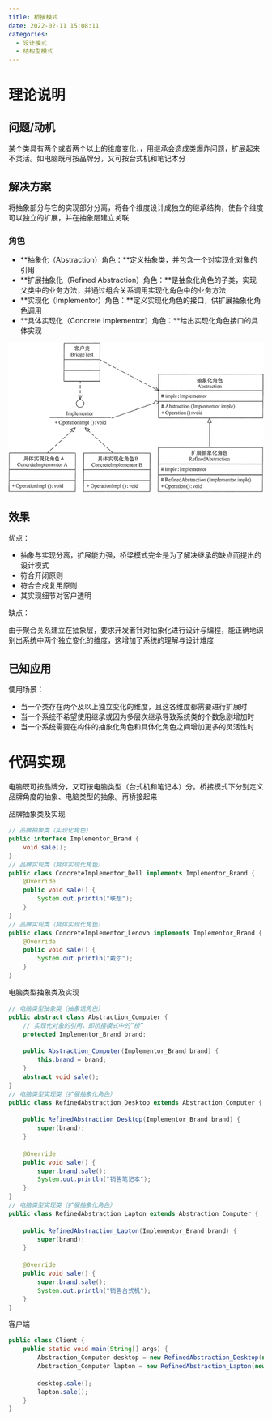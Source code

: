 ```yaml
---
title: 桥接模式
date: 2022-02-11 15:08:11
categories:
  - 设计模式
  - 结构型模式
---
```


# 理论说明

## 问题/动机

某个类具有两个或者两个以上的维度变化，，用继承会造成类爆炸问题，扩展起来不灵活。如电脑既可按品牌分，又可按台式机和笔记本分

## 解决方案

将抽象部分与它的实现部分分离，将各个维度设计成独立的继承结构，使各个维度可以独立的扩展，并在抽象层建立关联

### 角色

- **抽象化（Abstraction）角色：**定义抽象类，并包含一个对实现化对象的引用
- **扩展抽象化（Refined Abstraction）角色：**是抽象化角色的子类，实现父类中的业务方法，并通过组合关系调用实现化角色中的业务方法
- **实现化（Implementor）角色：**定义实现化角色的接口，供扩展抽象化角色调用
- **具体实现化（Concrete Implementor）角色：**给出实现化角色接口的具体实现

![桥接模式的结构图](桥接模式\3-1Q115125253H1.gif)

## 效果

优点：

- 抽象与实现分离，扩展能力强，桥梁模式完全是为了解决继承的缺点而提出的设计模式
- 符合开闭原则
- 符合合成复用原则
- 其实现细节对客户透明


缺点：

由于聚合关系建立在抽象层，要求开发者针对抽象化进行设计与编程，能正确地识别出系统中两个独立变化的维度，这增加了系统的理解与设计难度

## 已知应用

使用场景：

- 当一个类存在两个及以上独立变化的维度，且这各维度都需要进行扩展时
- 当一个系统不希望使用继承或因为多层次继承导致系统类的个数急剧增加时
- 当一个系统需要在构件的抽象化角色和具体化角色之间增加更多的灵活性时

# 代码实现

电脑既可按品牌分，又可按电脑类型（台式机和笔记本）分。桥接模式下分别定义品牌角度的抽象、电脑类型的抽象。再桥接起来

品牌抽象类及实现

```java
// 品牌抽象类（实现化角色）
public interface Implementor_Brand {
    void sale();
}
// 品牌实现类（具体实现化角色）
public class ConcreteImplementor_Dell implements Implementor_Brand {
    @Override
    public void sale() {
        System.out.println("联想");
    }
}
// 品牌实现类（具体实现化角色）
public class ConcreteImplementor_Lenovo implements Implementor_Brand {
    @Override
    public void sale() {
        System.out.println("戴尔");
    }
}
```

电脑类型抽象类及实现

```java
// 电脑类型抽象类（抽象话角色）
public abstract class Abstraction_Computer {
    // 实现化对象的引用，即桥接模式中的“桥”
    protected Implementor_Brand brand;

    public Abstraction_Computer(Implementor_Brand brand) {
        this.brand = brand;
    }
    abstract void sale();
}
// 电脑类型实现类（扩展抽象化角色）
public class RefinedAbstraction_Desktop extends Abstraction_Computer {

    public RefinedAbstraction_Desktop(Implementor_Brand brand) {
        super(brand);
    }

    @Override
    public void sale() {
        super.brand.sale();
        System.out.println("销售笔记本");
    }
}
// 电脑类型实现类（扩展抽象化角色）
public class RefinedAbstraction_Lapton extends Abstraction_Computer {

    public RefinedAbstraction_Lapton(Implementor_Brand brand) {
        super(brand);
    }

    @Override
    public void sale() {
        super.brand.sale();
        System.out.println("销售台式机");
    }
}
```

客户端

```java
public class Client {
    public static void main(String[] args) {
        Abstraction_Computer desktop = new RefinedAbstraction_Desktop(new ConcreteImplementor_Dell());
        Abstraction_Computer lapton = new RefinedAbstraction_Lapton(new ConcreteImplementor_Lenovo());

        desktop.sale();
        lapton.sale();
    }
}
```